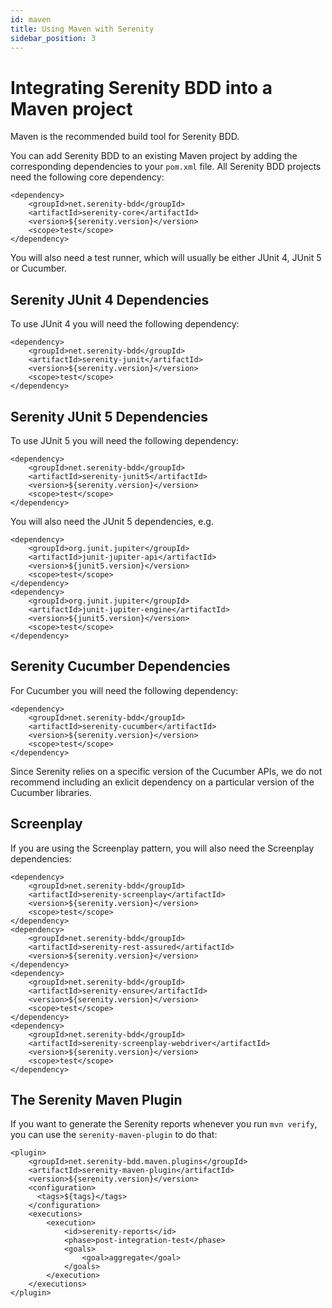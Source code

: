 ```yaml
---
id: maven
title: Using Maven with Serenity
sidebar_position: 3
---
```

# Integrating Serenity BDD into a Maven project

Maven is the recommended build tool for Serenity BDD.

You can add Serenity BDD to an existing Maven project by adding the corresponding dependencies to your `pom.xml` file. All Serenity BDD projects need the following core dependency:

```
<dependency>
    <groupId>net.serenity-bdd</groupId>
    <artifactId>serenity-core</artifactId>
    <version>${serenity.version}</version>
    <scope>test</scope>
</dependency>
```

You will also need a test runner, which will usually be either JUnit 4, JUnit 5 or Cucumber.

## Serenity JUnit 4 Dependencies
To use JUnit 4 you will need the following dependency:

```
<dependency>
    <groupId>net.serenity-bdd</groupId>
    <artifactId>serenity-junit</artifactId>
    <version>${serenity.version}</version>
    <scope>test</scope>
</dependency>
```

## Serenity JUnit 5 Dependencies
To use JUnit 5 you will need the following dependency:

```
<dependency>
    <groupId>net.serenity-bdd</groupId>
    <artifactId>serenity-junit5</artifactId>
    <version>${serenity.version}</version>
    <scope>test</scope>
</dependency>
```

You will also need the JUnit 5 dependencies, e.g.
```
<dependency>
    <groupId>org.junit.jupiter</groupId>
    <artifactId>junit-jupiter-api</artifactId>
    <version>${junit5.version}</version>
    <scope>test</scope>
</dependency>
<dependency>
    <groupId>org.junit.jupiter</groupId>
    <artifactId>junit-jupiter-engine</artifactId>
    <version>${junit5.version}</version>
    <scope>test</scope>
</dependency>
```

## Serenity Cucumber Dependencies

For Cucumber you will need the following dependency:

```
<dependency>
    <groupId>net.serenity-bdd</groupId>
    <artifactId>serenity-cucumber</artifactId>
    <version>${serenity.version}</version>
    <scope>test</scope>
</dependency>
```

Since Serenity relies on a specific version of the Cucumber APIs, we do not recommend including an exlicit dependency on a particular version of the Cucumber libraries.

## Screenplay
If you are using the Screenplay pattern, you will also need the Screenplay dependencies:
```
<dependency>
    <groupId>net.serenity-bdd</groupId>
    <artifactId>serenity-screenplay</artifactId>
    <version>${serenity.version}</version>
    <scope>test</scope>
</dependency>
<dependency>
    <groupId>net.serenity-bdd</groupId>
    <artifactId>serenity-rest-assured</artifactId>
    <version>${serenity.version}</version>
</dependency>
<dependency>
    <groupId>net.serenity-bdd</groupId>
    <artifactId>serenity-ensure</artifactId>
    <version>${serenity.version}</version>
    <scope>test</scope>
</dependency>
<dependency>
    <groupId>net.serenity-bdd</groupId>
    <artifactId>serenity-screenplay-webdriver</artifactId>
    <version>${serenity.version}</version>
    <scope>test</scope>
</dependency>
```

## The Serenity Maven Plugin

If you want to generate the Serenity reports whenever you run `mvn verify`, you can use the `serenity-maven-plugin` to do that:
```
<plugin>
    <groupId>net.serenity-bdd.maven.plugins</groupId>
    <artifactId>serenity-maven-plugin</artifactId>
    <version>${serenity.version}</version>
    <configuration>
      <tags>${tags}</tags>
    </configuration>
    <executions>
        <execution>
            <id>serenity-reports</id>
            <phase>post-integration-test</phase>
            <goals>
                <goal>aggregate</goal>
            </goals>
        </execution>
    </executions>
</plugin>
```
